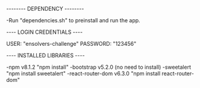 -------- DEPENDENCY --------

-Run "dependencies.sh" to preinstall and run the app.

---- LOGIN CREDENTIALS ----

USER: "ensolvers-challenge"
PASSWORD: "123456"

---- INSTALLED LIBRARIES ----

-npm v8.1.2 "npm install"
-bootstrap v5.2.0 (no need to install)
-sweetalert "npm install sweetalert"
-react-router-dom v6.3.0 "npm install react-router-dom"
